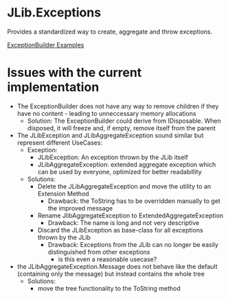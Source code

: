 ﻿# JLib.Exceptions
Provides a standardized way to create, aggregate and throw exceptions.

[ExceptionBuilder Examples](../Examples/JLib.Exceptions.Examples/ExceptionBuilderExamples)

# Issues with the current implementation
- The ExceptionBuilder does not have any way to remove children if they have no content - leading to unneccessary memory allocations
    - Solution: The ExceptionBuilder could derive from IDisposable. When disposed, it will freeze and, if empty, remove itself from the parent
- The JLibException and JLibAggregateException sound similar but represent different UseCases: 
    - Exception:
        - JLibException: An exception thrown by the JLib itself
        - JLibAggregateException: extended aggregate exception which can be used by everyone, optimized for better readabillity
    - Solutions:
        - Delete the JLibAggregateException and move the utility to an Extension Method
            - Drawback: the ToString has to be overridden manually to get the improved message
        - Rename JlibAggregateException to ExtendedAggregateException
            - Drawback: The name is long and not very descriptive
        - Discard the JLibException as base-class for all exceptions thrown by the JLib
            - Drawback: Exceptions from the JLib can no longer be easily distinguished from other exceptions
                - is this even a reasonable usecase?
- the JLibAggregateException.Message does not behave like the default (containing only the message) but instead contains the whole tree
    - Solutions:
        - move the tree functionality to the ToString method